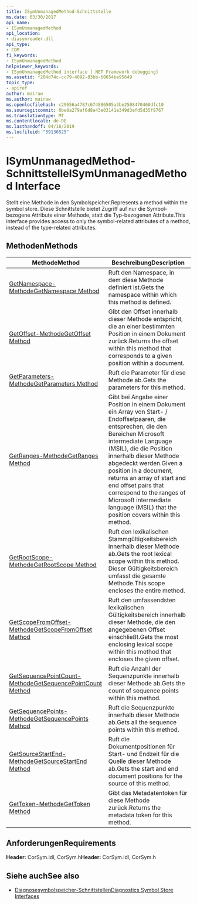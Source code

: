 ```yaml
---
title: ISymUnmanagedMethod-Schnittstelle
ms.date: 03/30/2017
api_name:
- ISymUnmanagedMethod
api_location:
- diasymreader.dll
api_type:
- COM
f1_keywords:
- ISymUnmanagedMethod
helpviewer_keywords:
- ISymUnmanagedMethod interface [.NET Framework debugging]
ms.assetid: f204d74c-cc79-4092-83bb-60654be95649
topic_type:
- apiref
author: mairaw
ms.author: mairaw
ms.openlocfilehash: c29656a4787c674886505a3be2508470460dfc10
ms.sourcegitcommit: 0be8a279af6d8a43e03141e349d3efd5d35f8767
ms.translationtype: MT
ms.contentlocale: de-DE
ms.lasthandoff: 04/18/2019
ms.locfileid: "59136525"
---
```

# <a name="isymunmanagedmethod-interface"></a><span data-ttu-id="9706d-102">ISymUnmanagedMethod-Schnittstelle</span><span class="sxs-lookup"><span data-stu-id="9706d-102">ISymUnmanagedMethod Interface</span></span>
<span data-ttu-id="9706d-103">Stellt eine Methode in den Symbolspeicher.</span><span class="sxs-lookup"><span data-stu-id="9706d-103">Represents a method within the symbol store.</span></span> <span data-ttu-id="9706d-104">Diese Schnittstelle bietet Zugriff auf nur die Symbol-bezogene Attribute einer Methode, statt die Typ-bezogenen Attribute.</span><span class="sxs-lookup"><span data-stu-id="9706d-104">This interface provides access to only the symbol-related attributes of a method, instead of the type-related attributes.</span></span>  
  
## <a name="methods"></a><span data-ttu-id="9706d-105">Methoden</span><span class="sxs-lookup"><span data-stu-id="9706d-105">Methods</span></span>  
  
|<span data-ttu-id="9706d-106">Methode</span><span class="sxs-lookup"><span data-stu-id="9706d-106">Method</span></span>|<span data-ttu-id="9706d-107">Beschreibung</span><span class="sxs-lookup"><span data-stu-id="9706d-107">Description</span></span>|  
|------------|-----------------|  
|[<span data-ttu-id="9706d-108">GetNamespace-Methode</span><span class="sxs-lookup"><span data-stu-id="9706d-108">GetNamespace Method</span></span>](../../../../docs/framework/unmanaged-api/diagnostics/isymunmanagedmethod-getnamespace-method.md)|<span data-ttu-id="9706d-109">Ruft den Namespace, in dem diese Methode definiert ist.</span><span class="sxs-lookup"><span data-stu-id="9706d-109">Gets the namespace within which this method is defined.</span></span>|  
|[<span data-ttu-id="9706d-110">GetOffset-Methode</span><span class="sxs-lookup"><span data-stu-id="9706d-110">GetOffset Method</span></span>](../../../../docs/framework/unmanaged-api/diagnostics/isymunmanagedmethod-getoffset-method.md)|<span data-ttu-id="9706d-111">Gibt den Offset innerhalb dieser Methode entspricht, die an einer bestimmten Position in einem Dokument zurück.</span><span class="sxs-lookup"><span data-stu-id="9706d-111">Returns the offset within this method that corresponds to a given position within a document.</span></span>|  
|[<span data-ttu-id="9706d-112">GetParameters-Methode</span><span class="sxs-lookup"><span data-stu-id="9706d-112">GetParameters Method</span></span>](../../../../docs/framework/unmanaged-api/diagnostics/isymunmanagedmethod-getparameters-method.md)|<span data-ttu-id="9706d-113">Ruft die Parameter für diese Methode ab.</span><span class="sxs-lookup"><span data-stu-id="9706d-113">Gets the parameters for this method.</span></span>|  
|[<span data-ttu-id="9706d-114">GetRanges-Methode</span><span class="sxs-lookup"><span data-stu-id="9706d-114">GetRanges Method</span></span>](../../../../docs/framework/unmanaged-api/diagnostics/isymunmanagedmethod-getranges-method.md)|<span data-ttu-id="9706d-115">Gibt bei Angabe einer Position in einem Dokument ein Array von Start- / Endoffsetpaaren, die entsprechen, die den Bereichen Microsoft intermediate Language (MSIL), die die Position innerhalb dieser Methode abgedeckt werden.</span><span class="sxs-lookup"><span data-stu-id="9706d-115">Given a position in a document, returns an array of start and end offset pairs that correspond to the ranges of Microsoft intermediate language (MSIL) that the position covers within this method.</span></span>|  
|[<span data-ttu-id="9706d-116">GetRootScope-Methode</span><span class="sxs-lookup"><span data-stu-id="9706d-116">GetRootScope Method</span></span>](../../../../docs/framework/unmanaged-api/diagnostics/isymunmanagedmethod-getrootscope-method.md)|<span data-ttu-id="9706d-117">Ruft den lexikalischen Stammgültigkeitsbereich innerhalb dieser Methode ab.</span><span class="sxs-lookup"><span data-stu-id="9706d-117">Gets the root lexical scope within this method.</span></span> <span data-ttu-id="9706d-118">Dieser Gültigkeitsbereich umfasst die gesamte Methode.</span><span class="sxs-lookup"><span data-stu-id="9706d-118">This scope encloses the entire method.</span></span>|  
|[<span data-ttu-id="9706d-119">GetScopeFromOffset-Methode</span><span class="sxs-lookup"><span data-stu-id="9706d-119">GetScopeFromOffset Method</span></span>](../../../../docs/framework/unmanaged-api/diagnostics/isymunmanagedmethod-getscopefromoffset-method.md)|<span data-ttu-id="9706d-120">Ruft den umfassendsten lexikalischen Gültigkeitsbereich innerhalb dieser Methode, die den angegebenen Offset einschließt.</span><span class="sxs-lookup"><span data-stu-id="9706d-120">Gets the most enclosing lexical scope within this method that encloses the given offset.</span></span>|  
|[<span data-ttu-id="9706d-121">GetSequencePointCount-Methode</span><span class="sxs-lookup"><span data-stu-id="9706d-121">GetSequencePointCount Method</span></span>](../../../../docs/framework/unmanaged-api/diagnostics/isymunmanagedmethod-getsequencepointcount-method.md)|<span data-ttu-id="9706d-122">Ruft die Anzahl der Sequenzpunkte innerhalb dieser Methode ab.</span><span class="sxs-lookup"><span data-stu-id="9706d-122">Gets the count of sequence points within this method.</span></span>|  
|[<span data-ttu-id="9706d-123">GetSequencePoints-Methode</span><span class="sxs-lookup"><span data-stu-id="9706d-123">GetSequencePoints Method</span></span>](../../../../docs/framework/unmanaged-api/diagnostics/isymunmanagedmethod-getsequencepoints-method.md)|<span data-ttu-id="9706d-124">Ruft die Sequenzpunkte innerhalb dieser Methode ab.</span><span class="sxs-lookup"><span data-stu-id="9706d-124">Gets all the sequence points within this method.</span></span>|  
|[<span data-ttu-id="9706d-125">GetSourceStartEnd-Methode</span><span class="sxs-lookup"><span data-stu-id="9706d-125">GetSourceStartEnd Method</span></span>](../../../../docs/framework/unmanaged-api/diagnostics/isymunmanagedmethod-getsourcestartend-method.md)|<span data-ttu-id="9706d-126">Ruft die Dokumentpositionen für Start- und Endzeit für die Quelle dieser Methode ab.</span><span class="sxs-lookup"><span data-stu-id="9706d-126">Gets the start and end document positions for the source of this method.</span></span>|  
|[<span data-ttu-id="9706d-127">GetToken-Methode</span><span class="sxs-lookup"><span data-stu-id="9706d-127">GetToken Method</span></span>](../../../../docs/framework/unmanaged-api/diagnostics/isymunmanagedmethod-gettoken-method.md)|<span data-ttu-id="9706d-128">Gibt das Metadatentoken für diese Methode zurück.</span><span class="sxs-lookup"><span data-stu-id="9706d-128">Returns the metadata token for this method.</span></span>|  
  
## <a name="requirements"></a><span data-ttu-id="9706d-129">Anforderungen</span><span class="sxs-lookup"><span data-stu-id="9706d-129">Requirements</span></span>  
 <span data-ttu-id="9706d-130">**Header:** CorSym.idl, CorSym.h</span><span class="sxs-lookup"><span data-stu-id="9706d-130">**Header:** CorSym.idl, CorSym.h</span></span>  
  
## <a name="see-also"></a><span data-ttu-id="9706d-131">Siehe auch</span><span class="sxs-lookup"><span data-stu-id="9706d-131">See also</span></span>

- [<span data-ttu-id="9706d-132">Diagnosesymbolspeicher-Schnittstellen</span><span class="sxs-lookup"><span data-stu-id="9706d-132">Diagnostics Symbol Store Interfaces</span></span>](../../../../docs/framework/unmanaged-api/diagnostics/diagnostics-symbol-store-interfaces.md)
